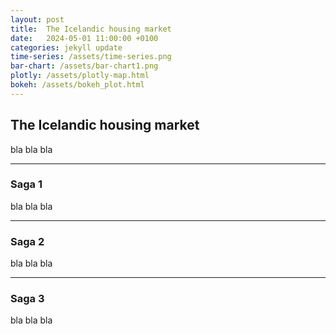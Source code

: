 ```yaml
---
layout: post
title:  The Icelandic housing market
date:   2024-05-01 11:00:00 +0100
categories: jekyll update
time-series: /assets/time-series.png
bar-chart: /assets/bar-chart1.png
plotly: /assets/plotly-map.html
bokeh: /assets/bokeh_plot.html
---
```

## The Icelandic housing market
bla bla bla

---

### Saga 1
bla bla bla

---

### Saga 2
bla bla bla

---

### Saga 3

bla bla bla
